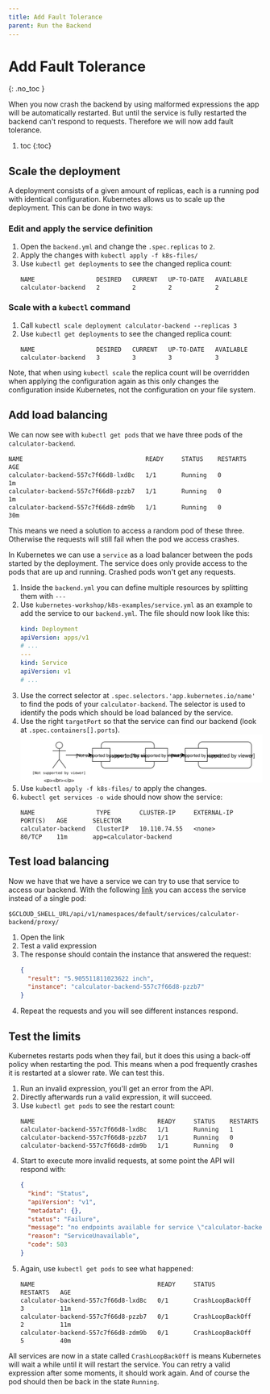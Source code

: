 ```yaml
---
title: Add Fault Tolerance
parent: Run the Backend
---
```


<!-- prettier-ignore -->
<h1>Add Fault Tolerance</h1>
{: .no_toc }

When you now crash the backend by using malformed expressions the app will be automatically restarted.
But until the service is fully restarted the backend can't respond to requests. Therefore we will now
add fault tolerance.

<!-- prettier-ignore -->
1. toc
{:toc}

## Scale the deployment

A deployment consists of a given amount of replicas, each is a running pod with identical configuration.
Kubernetes allows us to scale up the deployment. This can be done in two ways:

### Edit and apply the service definition

1. Open the `backend.yml` and change the `.spec.replicas` to `2`.
2. Apply the changes with `kubectl apply -f k8s-files/`
3. Use `kubectl get deployments` to see the changed replica count:
   ```
   NAME                 DESIRED   CURRENT   UP-TO-DATE   AVAILABLE
   calculator-backend   2         2         2            2
   ```

### Scale with a `kubectl` command

1. Call `kubectl scale deployment calculator-backend --replicas 3`
2. Use `kubectl get deployments` to see the changed replica count:
   ```
   NAME                 DESIRED   CURRENT   UP-TO-DATE   AVAILABLE
   calculator-backend   3         3         3            3
   ```

Note, that when using `kubectl scale` the replica count will be overridden when applying the configuration
again as this only changes the configuration inside Kubernetes, not the configuration on your file system.

## Add load balancing

We can now see with `kubectl get pods` that we have three pods of the `calculator-backend`.

```
NAME                                  READY     STATUS    RESTARTS   AGE
calculator-backend-557c7f66d8-lxd8c   1/1       Running   0          1m
calculator-backend-557c7f66d8-pzzb7   1/1       Running   0          1m
calculator-backend-557c7f66d8-zdm9b   1/1       Running   0          30m
```

This means we need a solution to access a random pod of these three. Otherwise the requests will still fail
when the pod we access crashes.

In Kubernetes we can use a `service` as a load balancer between the pods started by the deployment. The
service does only provide access to the pods that are up and running. Crashed pods won't get any requests.

1. Inside the `backend.yml` you can define multiple resources by splitting them with `---`
2. Use `kubernetes-workshop/k8s-examples/service.yml` as an example to add the service to our `backend.yml`.
   The file should now look like this:
   ```yaml
   kind: Deployment
   apiVersion: apps/v1
   # ...
   ---
   kind: Service
   apiVersion: v1
   # ...
   ```
3. Use the correct selector at `.spec.selectors.'app.kubernetes.io/name'` to find the pods of your `calculator-backend`. The selector
   is used to identify the pods which should be load balanced by the service.
4. Use the right `targetPort` so that the service can find our backend (look at `.spec.containers[].ports`).
   ![Diagram of port definitions between services](04-service-ports.svg)
5. Use `kubectl apply -f k8s-files/` to apply the changes.
6. `kubectl get services -o wide` should now show the service:
   ```
   NAME                 TYPE        CLUSTER-IP     EXTERNAL-IP   PORT(S)   AGE       SELECTOR
   calculator-backend   ClusterIP   10.110.74.55   <none>        80/TCP    11m       app=calculator-backend
   ```

## Test load balancing

Now we have that we have a service we can try to use that service to access our backend. With the following
[link]($GCLOUD_SHELL_URL/api/v1/namespaces/default/services/calculator-backend/proxy/) you can access the
service instead of a single pod:

```
$GCLOUD_SHELL_URL/api/v1/namespaces/default/services/calculator-backend/proxy/
```

1. Open the link
2. Test a valid expression
3. The response should contain the instance that answered the request:
   ```json
   {
     "result": "5.905511811023622 inch",
     "instance": "calculator-backend-557c7f66d8-pzzb7"
   }
   ```
4. Repeat the requests and you will see different instances respond.

## Test the limits

Kubernetes restarts pods when they fail, but it does this using a back-off policy when restarting the pod.
This means when a pod frequently crashes it is restarted at a slower rate. We can test this.

1. Run an invalid expression, you'll get an error from the API.
2. Directly afterwards run a valid expression, it will succeed.
3. Use `kubectl get pods` to see the restart count:
   ```
   NAME                                  READY     STATUS    RESTARTS
   calculator-backend-557c7f66d8-lxd8c   1/1       Running   1
   calculator-backend-557c7f66d8-pzzb7   1/1       Running   0
   calculator-backend-557c7f66d8-zdm9b   1/1       Running   0
   ```
4. Start to execute more invalid requests, at some point the API will respond with:
   ```json
   {
     "kind": "Status",
     "apiVersion": "v1",
     "metadata": {},
     "status": "Failure",
     "message": "no endpoints available for service \"calculator-backend\"",
     "reason": "ServiceUnavailable",
     "code": 503
   }
   ```
5. Again, use `kubectl get pods` to see what happened:
   ```
   NAME                                  READY     STATUS             RESTARTS   AGE
   calculator-backend-557c7f66d8-lxd8c   0/1       CrashLoopBackOff   3          11m
   calculator-backend-557c7f66d8-pzzb7   0/1       CrashLoopBackOff   2          11m
   calculator-backend-557c7f66d8-zdm9b   0/1       CrashLoopBackOff   5          40m
   ```

All services are now in a state called `CrashLoopBackOff` is means Kubernetes will wait a while until it
will restart the service. You can retry a valid expression after some moments, it should work again.
And of course the pod should then be back in the state `Running`.
